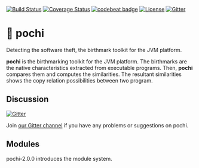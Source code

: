 [![Build Status](https://travis-ci.org/tamada/pochi.svg?branch=master)](https://travis-ci.org/tamada/pochi)
[![Coverage Status](https://coveralls.io/repos/github/tamada/pochi/badge.svg?branch=master)](https://coveralls.io/github/tamada/pochi?branch=master)
[![codebeat badge](https://codebeat.co/badges/7d4be5b9-c604-4bf9-b67b-d6d20f703ab9)](https://codebeat.co/projects/github-com-tamada-pochi)
[![License](https://img.shields.io/badge/license-Apache%202.0-blue.svg?style=flat)](https://github.com/tamada/pochi/blob/master/LICENSE)
[![Gitter](http://badges.gitter.im/owner/repo.png)](https://gitter.im/pochi-birthmark/)

# :dog: pochi

Detecting the software theft, the birthmark toolkit for the JVM platform.

**pochi** is the birthmarking toolkit for the JVM platform. The birthmarks are the native characteristics extracted from executable programs. Then, **pochi** compares them and computes the similarities. The resultant similarities shows the copy relation possibilities between two program.


## Discussion

[![Gitter](http://badges.gitter.im/owner/repo.png)](https://gitter.im/pochi-birthmark/)

Join [our Gitter channel](https://gitter.im/pochi-birthmark/) if you have any problems or suggestions on pochi.

## Modules

pochi-2.0.0 introduces the module system.

